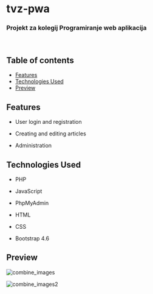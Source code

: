# tvz-pwa
### Projekt za kolegij Programiranje web aplikacija

</br>

## Table of contents
* [Features](#features)
* [Technologies Used](#technologies-used)
* [Preview](#preview)


## Features

* User login and registration

* Creating and editing articles

* Administration


## Technologies Used

* PHP

* JavaScript 

* PhpMyAdmin

* HTML

* CSS

* Bootstrap 4.6


## Preview

![combine_images](https://user-images.githubusercontent.com/36823337/122656493-62845180-d15b-11eb-862f-9bbe641f6afe.jpg)

![combine_images2](https://user-images.githubusercontent.com/36823337/122656531-bbec8080-d15b-11eb-9075-62c3d5551741.jpg)
